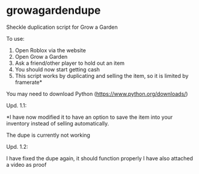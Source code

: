 # growagardendupe
Sheckle duplication script for Grow a Garden

To use:

1. Open Roblox via the website
2. Open Grow a Garden
3. Ask a friend/other player to hold out an item
4. You should now start getting cash
5. This script works by duplicating and selling the item, so it is limited by framerate*

You may need to download Python (https://www.python.org/downloads/)


Upd. 1.1:

*I have now modified it to have an option to save the item into your inventory instead of selling automatically.

The dupe is currently not working

Upd. 1.2:

I have fixed the dupe again, it should function properly
I have also attached a video as proof
